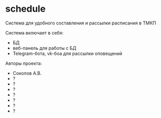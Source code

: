 # schedule
Система для удобного составления и рассылки расписания в ТМКП

Система включает в себя:
- БД
- веб-панель для работы с БД
- Telegram-бота, vk-боа для рассылки оповещений

Авторы проекта:
- Соколов А.В.
- ?
- ?
- ?
- ?
- ?
- ?
- ?
